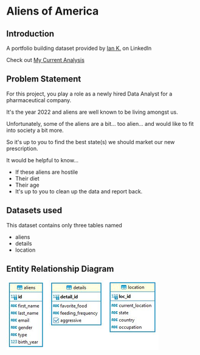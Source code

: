 # Aliens of America

## Introduction
A portfolio building dataset provided by [Ian K.](https://www.linkedin.com/in/ian-klosowicz/) on LinkedIn

Check out [My Current Analysis](https://github.com/iweld/aliens_of_america/blob/main/ANALYSIS.md "My Current Analysis")

## Problem Statement
For this project, you play a role as a newly hired Data Analyst for a pharmaceutical company.

It's the year 2022 and aliens are well known to be living amongst us.

Unfortunately, some of the aliens are a bit... too alien... and would like to fit into society a bit more.

So it's up to you to find the best state(s) we should market our new prescription.

It would be helpful to know...

- If these aliens are hostile
- Their diet
- Their age
- It's up to you to clean up the data and report back.

## Datasets used
This dataset contains only three tables named 
 - aliens
 - details
 - location

## Entity Relationship Diagram
![alt text](https://github.com/iweld/aliens_of_america/blob/main/ERD.JPG)
